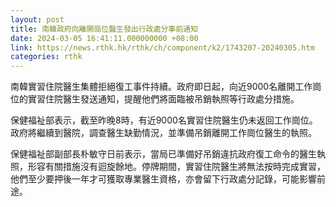```yaml
---
layout: post
title: 南韓政府向離開崗位醫生發出行政處分事前通知
date: 2024-03-05 16:41:11.000000000 +08:00
link: https://news.rthk.hk/rthk/ch/component/k2/1743207-20240305.htm
categories: rthk
---
```


南韓實習住院醫生集體拒絕復工事件持續。政府即日起，向近9000名離開工作崗位的實習住院醫生發送通知，提醒他們將面臨被吊銷執照等行政處分措施。

保健福祉部表示，截至昨晚8時，有近9000名實習住院醫生仍未返回工作崗位。政府將繼續到醫院，調查醫生缺勤情況，並準備吊銷離開工作崗位醫生的執照。

保健福祉部副部長朴敏守日前表示，當局已準備好吊銷違抗政府復工命令的醫生執照，形容有關措施沒有迴旋餘地。停牌期間，實習住院醫生將無法按時完成實習，他們至少要押後一年才可獲取專業醫生資格，亦會留下行政處分記錄，可能影響前途。

